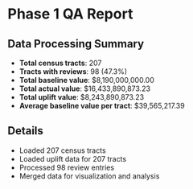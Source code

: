 # Phase 1 QA Report

## Data Processing Summary

- **Total census tracts**: 207
- **Tracts with reviews**: 98 (47.3%)
- **Total baseline value**: $8,190,000,000.00
- **Total actual value**: $16,433,890,873.23
- **Total uplift value**: $8,243,890,873.23
- **Average baseline value per tract**: $39,565,217.39

## Details

- Loaded 207 census tracts
- Loaded uplift data for 207 tracts
- Processed 98 review entries
- Merged data for visualization and analysis
